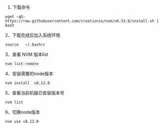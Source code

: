 1. 下载命令

`wget -qO- https://raw.githubusercontent.com/creationix/nvm/v0.33.8/install.sh | bash
`

 2、下载完成后加入系统环境
 
`source   ~/.bashrc`
 
3、查看 NVM 版本list

`nvm list-romote`
 
4、安装需要的node版本

`nvm install  v8.12.0`
 
5、查看当前机器已安装版本号

`nvm list`
 
6、切换node版本

`nvm use v8.12.0`
